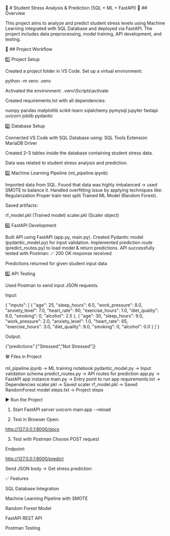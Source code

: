 🧠 # Student Stress Analysis & Prediction (SQL + ML + FastAPI)
📌 ## Overview

This project aims to analyze and predict student stress levels using Machine Learning integrated with SQL Database and deployed via FastAPI. The project includes data preprocessing, model training, API development, and testing.

🚀 ## Project Workflow

1️⃣ Project Setup

Created a project folder in VS Code.
Set up a virtual environment:

python -m venv .venv

Activated the environment:
.venv\Scripts\activate

Created requirements.txt with all dependencies:

numpy
pandas
matplotlib
scikit-learn
sqlalchemy
pymysql
jupyter
fastapi
uvicorn
joblib
pydantic

2️⃣ Database Setup

Connected VS Code with SQL Database using:
SQL Tools Extension
MariaDB Driver

Created 2–3 tables inside the database containing student stress data.

Data was related to student stress analysis and prediction.

3️⃣ Machine Learning Pipeline (ml_pipeline.ipynb)

Imported data from SQL.
Found that data was highly imbalanced → used SMOTE to balance it.
Handled overfitting issue by applying techniques like:
Regularization
Proper train-test split
Trained ML Model (Random Forest).

Saved artifacts:

rf_model.pkl (Trained model)
scaler.pkl (Scaler object)

4️⃣ FastAPI Development

Built API using FastAPI (app.py, main.py).
Created Pydantic model (pydantic_model.py) for input validation.
Implemented prediction route (predict_routes.py) to load model & return predictions.
API successfully tested with Postman:
✅ 200 OK response received

Predictions returned for given student input data

5️⃣ API Testing

Used Postman to send input JSON requests.

Input:

{
  "inputs": [
    {
      "age": 25,
      "sleep_hours": 6.5,
      "work_pressure": 8.0,
      "anxiety_level": 7.0,
      "heart_rate": 90,
      "exercise_hours": 1.0,
      "diet_quality": 6.0,
      "smoking": 0,
      "alcohol": 2.5
    },
    {
      "age": 30,
      "sleep_hours": 9.0,
      "work_pressure": 2.0,
      "anxiety_level": 1.0,
      "heart_rate": 65,
      "exercise_hours": 3.0,
      "diet_quality": 9.0,
      "smoking": 0,
      "alcohol": 0.0
    }
  ]
}

Output:

{"predictions":["Stressed","Not Stressed"]}



🛠️ Files in Project

ml_pipeline.ipynb   → ML training notebook
pydantic_model.py   → Input validation schema
predict_routes.py   → API routes for prediction
app.py              → FastAPI app instance
main.py             → Entry point to run app
requirements.txt    → Dependencies
scaler.pkl          → Saved scaler
rf_model.pkl        → Saved RandomForest model
steps.txt           → Project steps

▶️ Run the Project

1. Start FastAPI server
uvicorn main:app --reload

2. Test in Browser
Open:

http://127.0.0.1:8000/docs

3. Test with Postman
Choose POST request

Endpoint:

http://127.0.0.1:8000/predict


Send JSON body → Get stress prediction

✅ Features

SQL Database Integration

Machine Learning Pipeline with SMOTE

Random Forest Model

FastAPI REST API

Postman Testing